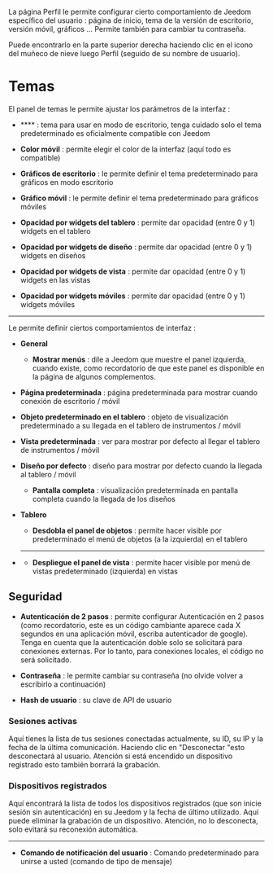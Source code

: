 La página Perfil le permite configurar cierto comportamiento de
Jeedom específico del usuario : página de inicio, tema de la
versión de escritorio, versión móvil, gráficos ... Permite
también para cambiar tu contraseña.

Puede encontrarlo en la parte superior derecha haciendo clic en el icono del muñeco de nieve
luego Perfil (seguido de su nombre de usuario).

Temas 
======

El panel de temas le permite ajustar los parámetros de la interfaz :

-   **** : tema para usar en modo de escritorio, tenga cuidado solo
    el tema predeterminado es oficialmente compatible con Jeedom

-   **Color móvil** : permite elegir el color de la interfaz
    (aquí todo es compatible)

-   **Gráficos de escritorio** : le permite definir el tema predeterminado para
    gráficos en modo escritorio

-   **Gráfico móvil** : le permite definir el tema predeterminado para
    gráficos móviles

-   **Opacidad por widgets del tablero** : permite dar opacidad
    (entre 0 y 1) widgets en el tablero

-   **Opacidad por widgets de diseño** : permite dar opacidad
    (entre 0 y 1) widgets en diseños

-   **Opacidad por widgets de vista** : permite dar opacidad (entre
    0 y 1) widgets en las vistas

-   **Opacidad por widgets móviles** : permite dar opacidad
    (entre 0 y 1) widgets móviles

 
---------

Le permite definir ciertos comportamientos de interfaz :

-   **General**

    -   **Mostrar menús** : dile a Jeedom que muestre el panel
        izquierda, cuando existe, como recordatorio de que este panel es
        disponible en la página de algunos complementos.

-   **Página predeterminada** : página predeterminada para mostrar cuando
    conexión de escritorio / móvil

-   **Objeto predeterminado en el tablero** : objeto de visualización predeterminado
    a su llegada en el tablero de instrumentos / móvil

-   **Vista predeterminada** : ver para mostrar por defecto al llegar
    el tablero de instrumentos / móvil

-   **Diseño por defecto** : diseño para mostrar por defecto cuando
    la llegada al tablero / móvil

    -   **Pantalla completa** : visualización predeterminada en pantalla completa cuando
        la llegada de los diseños
        
-   **Tablero**

    -   **Desdobla el panel de objetos** : permite hacer visible por
        predeterminado el menú de objetos (a la izquierda) en el tablero

-   ****

    -   **Despliegue el panel de vista** : permite hacer visible por
        menú de vistas predeterminado (izquierda) en vistas

Seguridad 
--------

-   **Autenticación de 2 pasos** : permite configurar
    Autenticación en 2 pasos (como recordatorio, este es un código cambiante
    aparece cada X segundos en una aplicación móvil, escriba
    autenticador de google). Tenga en cuenta que la autenticación doble solo se solicitará para conexiones externas. Por lo tanto, para conexiones locales, el código no será solicitado.

-   **Contraseña** : le permite cambiar su contraseña (no
    olvide volver a escribirlo a continuación)

-   **Hash de usuario** : su clave de API de usuario

### Sesiones activas 

Aquí tienes la lista de tus sesiones conectadas actualmente, su ID,
su IP y la fecha de la última comunicación. Haciendo clic en
"Desconectar "esto desconectará al usuario. Atención si está encendido
un dispositivo registrado esto también borrará la grabación.

### Dispositivos registrados 

Aquí encontrará la lista de todos los dispositivos registrados (que son
inicie sesión sin autenticación) en su Jeedom y la fecha de
último utilizado. Aquí puede eliminar la grabación de un
dispositivo. Atención, no lo desconecta, solo evitará
su reconexión automática.

 
-------------

-   **Comando de notificación del usuario** : Comando predeterminado para
    unirse a usted (comando de tipo de mensaje)



